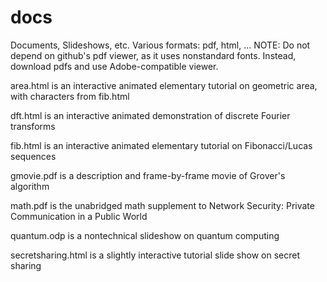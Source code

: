 # docs
Documents, Slideshows, etc.
Various formats: pdf, html, ...
NOTE: Do not depend on github's pdf viewer, as it uses nonstandard fonts. Instead, download pdfs and use Adobe-compatible viewer.

area.html is an interactive animated elementary tutorial on geometric area, with characters from fib.html

dft.html is an interactive animated demonstration of discrete Fourier transforms

fib.html is an interactive animated elementary tutorial on Fibonacci/Lucas sequences

gmovie.pdf is a description and frame-by-frame movie of Grover's algorithm

math.pdf is the unabridged math supplement to Network Security: Private Communication in a Public World

quantum.odp is a nontechnical slideshow on quantum computing

secretsharing.html is a slightly interactive tutorial slide show on secret sharing
